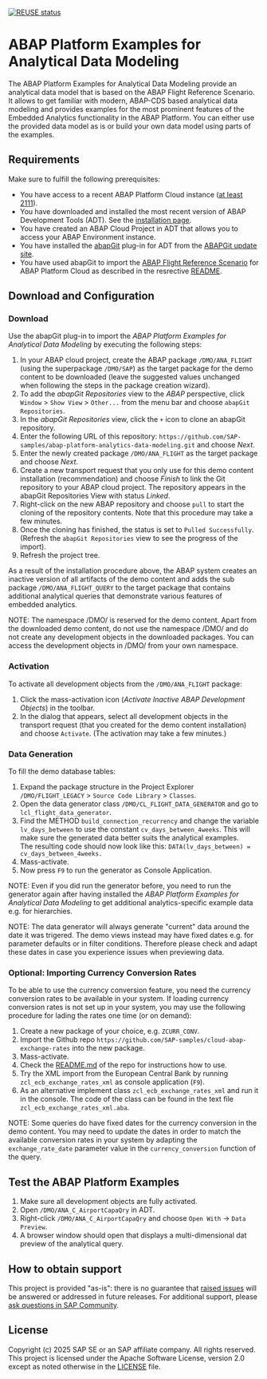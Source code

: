 [![REUSE status](https://api.reuse.software/badge/github.com/SAP-samples/abap-platform-analytics-data-modeling)](https://api.reuse.software/info/github.com/SAP-samples/abap-platform-analytics-data-modeling)

# ABAP Platform Examples for Analytical Data Modeling
The ABAP Platform Examples for Analytical Data Modeling provide an analytical data model that is based on the ABAP Flight Reference Scenario. It allows to get  familiar with modern, ABAP-CDS based analytical data modeling and provides examples for the most prominent features of the Embedded Analytics functionality in the ABAP Platform. You can either use the provided data model as is or build your own data model using parts of the examples.

## Requirements
Make sure to fulfill the following prerequisites:
* You have access to a recent ABAP Platform Cloud instance ([at least 2111](https://community.sap.com/t5/enterprise-resource-planning-blogs-by-sap/cds-analytical-projection-views-the-new-analytical-query-model/ba-p/13522701)).
* You have downloaded and installed the most recent version of ABAP Development Tools (ADT). See the [installation page](https://tools.hana.ondemand.com/#abap). 
* You have created an ABAP Cloud Project in ADT that allows you to access your ABAP Environment instance.
* You have installed the [abapGit](https://github.com/abapGit/eclipse.abapgit.org) plug-in for ADT from the [ABAPGit update site](http://eclipse.abapgit.org/updatesite/).
* You have used abapGit to import the [ABAP Flight Reference Scenario](https://github.com/SAP-samples/abap-platform-refscen-flight) for ABAP Platform Cloud as described in the resrective [README](https://github.com/SAP-samples/abap-platform-refscen-flight/blob/ABAP-platform-cloud/README.md).

## Download and Configuration
### Download
Use the abapGit plug-in to import the <em>ABAP Platform Examples for Analytical Data Modeling</em> by executing the following steps:
1. In your ABAP cloud project, create the ABAP package `/DMO/ANA_FLIGHT` (using the superpackage `/DMO/SAP`) as the target package for the demo content to be downloaded (leave the suggested values unchanged when following the steps in the package creation wizard).
2. To add the <em>abapGit Repositories</em> view to the <em>ABAP</em> perspective, click `Window` > `Show View` > `Other...` from the menu bar and choose `abapGit Repositories`.
3. In the <em>abapGit Repositories</em> view, click the `+` icon to clone an abapGit repository.
4. Enter the following URL of this repository: `https://github.com/SAP-samples/abap-platform-analytics-data-modeling.git` and choose <em>Next</em>.
5. Enter the newly created package `/DMO/ANA_FLIGHT` as the target package and choose <em>Next</em>.
6. Create a new transport request that you only use for this demo content installation (recommendation) and choose <em>Finish</em> to link the Git repository to your ABAP cloud project. The repository appears in the abapGit Repositories View with status <em>Linked</em>.
7. Right-click on the new ABAP repository and choose `pull` to start the cloning of the repository contents. Note that this procedure may take a few minutes. 
8. Once the cloning has finished, the status is set to `Pulled Successfully`. (Refresh the `abapGit Repositories` view to see the progress of the import).
9. Refresh the project tree.

As a result of the installation procedure above, the ABAP system creates an inactive version of all artifacts of the demo content and adds the sub package `/DMO/ANA_FLIGHT_QUERY` to the target package that contains additional analytical queries that demonstrate various features of embedded analytics.

NOTE: The namespace /DMO/ is reserved for the demo content. Apart from the downloaded demo content, do not use the namespace /DMO/ and do not create any development objects in the downloaded packages. You can access the development objects in /DMO/ from your own namespace.

### Activation
To activate all development objects from the `/DMO/ANA_FLIGHT` package: 
1. Click the mass-activation icon (<em>Activate Inactive ABAP Development Objects</em>) in the toolbar.  
2. In the dialog that appears, select all development objects in the transport request (that you created for the demo content installation) and choose `Activate`. (The activation may take a few minutes.)

### Data Generation
To fill the demo database tables: 
1. Expand the package structure in the Project Explorer `/DMO/FLIGHT_LEGACY` > `Source Code Library` > `Classes`.
2. Open the data generator class `/DMO/CL_FLIGHT_DATA_GENERATOR` and go to `lcl_flight_data_generator`.
3. Find the METHOD `build_connection_recurrency` and change the variable `lv_days_between` to use the constant `cv_days_between_4weeks`. This will make sure the generated data better suits the analytical examples.<br>
The resulting code should now look like this: `DATA(lv_days_between) = cv_days_between_4weeks.`
6. Mass-activate.
7. Now press `F9` to run the generator as Console Application.

NOTE: Even if you did run the generator before, you need to run the generator again after having installed the <em>ABAP Platform Examples for Analytical Data Modeling</em> to get additional analytics-specific example data e.g. for hierarchies.

NOTE: The data generator will always generate "current" data around the date it was trigered. The demo views instead may have fixed dates e.g. for parameter defaults or in filter conditions. Therefore please check and adapt these dates in case you experience issues when previewing data.

### Optional: Importing Currency Conversion Rates
To be able to use the currency conversion feature, you need the currency conversion rates to be available in your system. If loading currency conversion rates is not set up in your system, you may use the following procedure for lading the rates one time (or on demand):
1. Create a new package of your choice, e.g. `ZCURR_CONV`.
2. Import the Github repo `https://github.com/SAP-samples/cloud-abap-exchange-rates` into the new package.
3. Mass-activate.
4. Check the [README.md](https://github.com/SAP-samples/cloud-abap-exchange-rates/blob/main/README.md) of the repo for instructions how to use.
5. Try the XML import from the European Central Bank by running `zcl_ecb_exchange_rates_xml` as console application (`F9`).
7. As an alternative implement class `zcl_ecb_exchange_rates_xml` and run it in the console. The code of the class can be found in the text file `zcl_ecb_exchange_rates_xml.aba`.

NOTE: Some queries do have fixed dates for the currency conversion in the demo content. You may need to update the dates in order to match the available conversion rates in your system by adapting the `exchange_rate_date` parameter value in the `currency_conversion` function of the query.

## Test the ABAP Platform Examples
1. Make sure all development objects are fully activated.
2. Open `/DMO/ANA_C_AirportCapaQry` in ADT.
3. Right-click `/DMO/ANA_C_AirportCapaQry` and choose `Open With` -> `Data Preview`.
4. A browser window should open that displays a multi-dimensional dat preview of the analytical query.

<!--  ## Known Issues
You may simply state "No known issues.
-->
## How to obtain support
This project is provided "as-is": there is no guarantee that [raised issues](https://github.com/SAP-samples/abap-platform-analytics-data-modeling/issues) will be answered or addressed in future releases.
For additional support, please [ask questions in SAP Community](https://answers.sap.com/questions/ask.html).

## License
Copyright (c) 2025 SAP SE or an SAP affiliate company. All rights reserved. This project is licensed under the Apache Software License, version 2.0 except as noted otherwise in the [LICENSE](LICENSE) file.
